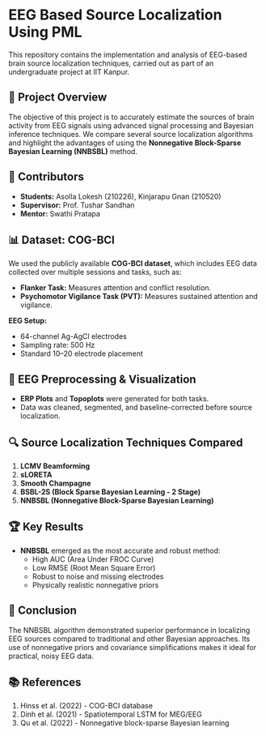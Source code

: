 # EEG Based Source Localization Using PML

This repository contains the implementation and analysis of EEG-based brain source localization techniques, carried out as part of an undergraduate project at IIT Kanpur.

## 🧠 Project Overview

The objective of this project is to accurately estimate the sources of brain activity from EEG signals using advanced signal processing and Bayesian inference techniques. We compare several source localization algorithms and highlight the advantages of using the **Nonnegative Block-Sparse Bayesian Learning (NNBSBL)** method.

## 👥 Contributors

- **Students:** Asolla Lokesh (210226), Kinjarapu Gnan (210520)  
- **Supervisor:** Prof. Tushar Sandhan  
- **Mentor:** Swathi Pratapa

## 📊 Dataset: COG-BCI

We used the publicly available **COG-BCI dataset**, which includes EEG data collected over multiple sessions and tasks, such as:

- **Flanker Task:** Measures attention and conflict resolution.
- **Psychomotor Vigilance Task (PVT):** Measures sustained attention and vigilance.

**EEG Setup:**
- 64-channel Ag-AgCl electrodes
- Sampling rate: 500 Hz
- Standard 10–20 electrode placement

## 🧪 EEG Preprocessing & Visualization

- **ERP Plots** and **Topoplots** were generated for both tasks.
- Data was cleaned, segmented, and baseline-corrected before source localization.

## 🔍 Source Localization Techniques Compared

1. **LCMV Beamforming**  
2. **sLORETA**  
3. **Smooth Champagne**  
4. **BSBL-2S (Block Sparse Bayesian Learning - 2 Stage)**  
5. **NNBSBL (Nonnegative Block-Sparse Bayesian Learning)**

## 🏆 Key Results

- **NNBSBL** emerged as the most accurate and robust method:
  - High AUC (Area Under FROC Curve)
  - Low RMSE (Root Mean Square Error)
  - Robust to noise and missing electrodes
  - Physically realistic nonnegative priors

## 📌 Conclusion

The NNBSBL algorithm demonstrated superior performance in localizing EEG sources compared to traditional and other Bayesian approaches. Its use of nonnegative priors and covariance simplifications makes it ideal for practical, noisy EEG data.

## 📚 References

1. Hinss et al. (2022) - COG-BCI database  
2. Dinh et al. (2021) - Spatiotemporal LSTM for MEG/EEG  
3. Qu et al. (2022) - Nonnegative block-sparse Bayesian learning  
